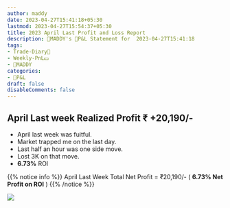 ```yaml
---
author: maddy
date: 2023-04-27T15:41:18+05:30
lastmod: 2023-04-27T15:54:37+05:30
title: 2023 April Last Profit and Loss Report
description: 🧔MADDY's 💸P&L Statement for  2023-04-27T15:41:18 
tags:
- Trade-Diary📗
- Weekly-PnL💵
- 🧔MADDY
categories: 
- 💸P&L
draft: false
disableComments: false
---
```


## April Last week Realized Profit ₹ +20,190/-

- April last week was fuitful.
- Market trapped me on the last day.
- Last half an hour was one side move.
- Lost 3K on that move.
- **6.73%** ROI

{{% notice info %}}
 April Last Week Total Net Profit = ₹20,190/- ( **6.73% Net Profit on ROI** )
{{% /notice %}}

![](https://i.imgur.com/N1cfUg0.png)

